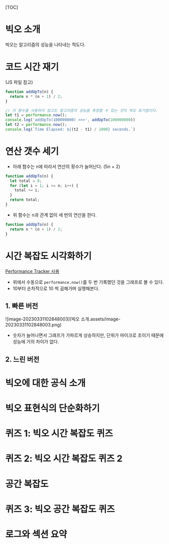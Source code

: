 [TOC]

# 빅오 소개

빅오는 알고리즘의 성능을 나타내는 척도다.



# 코드 시간 재기

(JS 파일 참고)

```javascript
function addUpTo(n) {
  return n * (n + 1) / 2;
}

// 이 함수를 사용하지 않고도 알고리즘의 성능을 측정할 수 있는 것이 빅오 표기법이다.
let t1 = performance.now();
console.log('addUpTo(100000000) >>>', addUpTo(100000000))
let t2 = performance.now();
console.log(`Time Elapsed: ${(t2 - t1) / 1000} seconds.`)
```



# 연산 갯수 세기

- 아래 함수는 n에 따라서 연산의 횟수가 늘어난다. (5n + 2)

```javascript
function addUpTo(n) {
  let total = 0;
  for (let i = 1; i <= n; i++) {
    total += i;
  }
  return total;
}
```

- 위 함수는 n과 관계 없이 세 번의 연산을 한다.

```javascript
function addUpTo(n) {
  return n * (n + 1) / 2;
}
```

 

# 시간 복잡도 시각화하기

[Performance Tracker 사용](https://rithmschool.github.io/function-timer-demo/)

- 위에서 수동으로 `performance.now()`를 두 번 기록했던 것을 그래프로 볼 수 있다.
- 10부터 순차적으로 10 씩 곱해가며 실행해본다.

## 1. 빠른 버전

![image-20230331102848003](빅오 소개.assets/image-20230331102848003.png)

- 숫자가 늘어나면서 그래프가 가파르게 상승하지만, 단위가 마이크로 초이기 때문에 성능에 거의 차이가 없다.



## 2. 느린 버전



# 빅오에 대한 공식 소개



# 빅오 표현식의 단순화하기



# 퀴즈 1: 빅오 시간 복잡도 퀴즈



# 퀴즈 2: 빅오 시간 복잡도 퀴즈 2



# 공간 복잡도



# 퀴즈 3: 빅오 공간 복잡도 퀴즈



# 로그와 섹션 요약